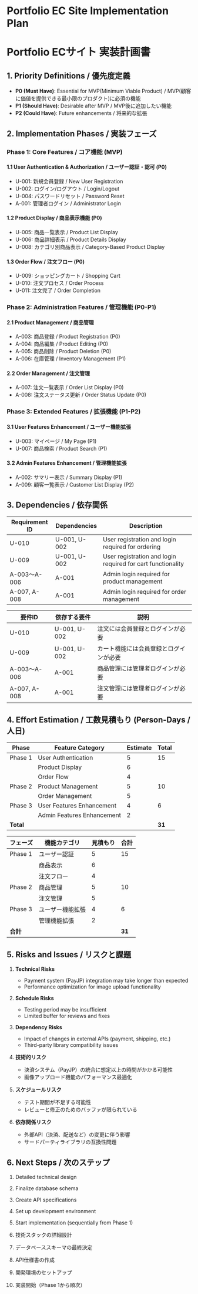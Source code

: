 # Portfolio EC Site Implementation Plan
# Portfolio ECサイト 実装計画書

## 1. Priority Definitions / 優先度定義

- **P0 (Must Have)**: Essential for MVP(Minimum Viable Product) /
MVP(顧客に価値を提供できる最小限のプロダクト)に必須の機能
- **P1 (Should Have)**: Desirable after MVP / MVP後に追加したい機能
- **P2 (Could Have)**: Future enhancements / 将来的な拡張

## 2. Implementation Phases / 実装フェーズ

### Phase 1: Core Features / コア機能 (MVP)

#### 1.1 User Authentication & Authorization / ユーザー認証・認可 (P0)
- U-001: 新規会員登録 / New User Registration
- U-002: ログイン/ログアウト / Login/Logout
- U-004: パスワードリセット / Password Reset
- A-001: 管理者ログイン / Administrator Login

#### 1.2 Product Display / 商品表示機能 (P0)
- U-005: 商品一覧表示 / Product List Display
- U-006: 商品詳細表示 / Product Details Display
- U-008: カテゴリ別商品表示 / Category-Based Product Display

#### 1.3 Order Flow / 注文フロー (P0)
- U-009: ショッピングカート / Shopping Cart
- U-010: 注文プロセス / Order Process
- U-011: 注文完了 / Order Completion

### Phase 2: Administration Features / 管理機能 (P0-P1)

#### 2.1 Product Management / 商品管理
- A-003: 商品登録 / Product Registration (P0)
- A-004: 商品編集 / Product Editing (P0)
- A-005: 商品削除 / Product Deletion (P0)
- A-006: 在庫管理 / Inventory Management (P1)

#### 2.2 Order Management / 注文管理
- A-007: 注文一覧表示 / Order List Display (P0)
- A-008: 注文ステータス更新 / Order Status Update (P0)

### Phase 3: Extended Features / 拡張機能 (P1-P2)

#### 3.1 User Features Enhancement / ユーザー機能拡張
- U-003: マイページ / My Page (P1)
- U-007: 商品検索 / Product Search (P1)

#### 3.2 Admin Features Enhancement / 管理機能拡張
- A-002: サマリー表示 / Summary Display (P1)
- A-009: 顧客一覧表示 / Customer List Display (P2)

## 3. Dependencies / 依存関係

| Requirement ID | Dependencies | Description |
|----------------|--------------|-------------|
| U-010  | U-001, U-002 | User registration and login required for ordering |
| U-009  | U-001, U-002 | User registration and login required for cart functionality |
| A-003〜A-006 | A-001 | Admin login required for product management |
| A-007, A-008 | A-001 | Admin login required for order management |

| 要件ID | 依存する要件 | 説明 |
|--------|------------|------|
| U-010  | U-001, U-002 | 注文には会員登録とログインが必要 |
| U-009  | U-001, U-002 | カート機能には会員登録とログインが必要 |
| A-003〜A-006 | A-001 | 商品管理には管理者ログインが必要 |
| A-007, A-008 | A-001 | 注文管理には管理者ログインが必要 |

## 4. Effort Estimation / 工数見積もり (Person-Days / 人日)

| Phase | Feature Category | Estimate | Total |
|------|------------------|----------|-------|
| Phase 1 | User Authentication | 5 | 15 |
|         | Product Display | 6 | |
|         | Order Flow | 4 | |
| Phase 2 | Product Management | 5 | 10 |
|         | Order Management | 5 | |
| Phase 3 | User Features Enhancement | 4 | 6 |
|         | Admin Features Enhancement | 2 | |
| **Total** | | | **31** |

| フェーズ | 機能カテゴリ | 見積もり | 合計 |
|---------|------------|---------|------|
| Phase 1 | ユーザー認証 | 5 | 15 |
|         | 商品表示 | 6 | |
|         | 注文フロー | 4 | |
| Phase 2 | 商品管理 | 5 | 10 |
|         | 注文管理 | 5 | |
| Phase 3 | ユーザー機能拡張 | 4 | 6 |
|         | 管理機能拡張 | 2 | |
| **合計** | | | **31** |

## 5. Risks and Issues / リスクと課題

1. **Technical Risks**
   - Payment system (PayJP) integration may take longer than expected
   - Performance optimization for image upload functionality

2. **Schedule Risks**
   - Testing period may be insufficient
   - Limited buffer for reviews and fixes

3. **Dependency Risks**
   - Impact of changes in external APIs (payment, shipping, etc.)
   - Third-party library compatibility issues

1. **技術的リスク**
   - 決済システム（PayJP）の統合に想定以上の時間がかかる可能性
   - 画像アップロード機能のパフォーマンス最適化

2. **スケジュールリスク**
   - テスト期間が不足する可能性
   - レビューと修正のためのバッファが限られている

3. **依存関係リスク**
   - 外部API（決済、配送など）の変更に伴う影響
   - サードパーティライブラリの互換性問題

## 6. Next Steps / 次のステップ

1. Detailed technical design
2. Finalize database schema
3. Create API specifications
4. Set up development environment
5. Start implementation (sequentially from Phase 1)

1. 技術スタックの詳細設計
2. データベーススキーマの最終決定
3. API仕様書の作成
4. 開発環境のセットアップ
5. 実装開始（Phase 1から順次）
